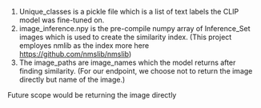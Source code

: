 1. Unique_classes is a pickle file which is a list of text labels the CLIP model was fine-tuned on.
2. image_inference.npy is the pre-compile numpy array of Inference_Set images which is used to create the similarity index. (This project employes nmlib as the index more here https://github.com/nmslib/nmslib)
3. The image_paths are image_names which the model returns after finding similarity. (For our endpoint, we choose not to return the image directly but name of the image.)

Future scope would be returning the image directly
